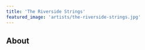 ```yaml
---
title: 'The Riverside Strings'
featured_image: 'artists/the-riverside-strings.jpg'
---
```


## About



